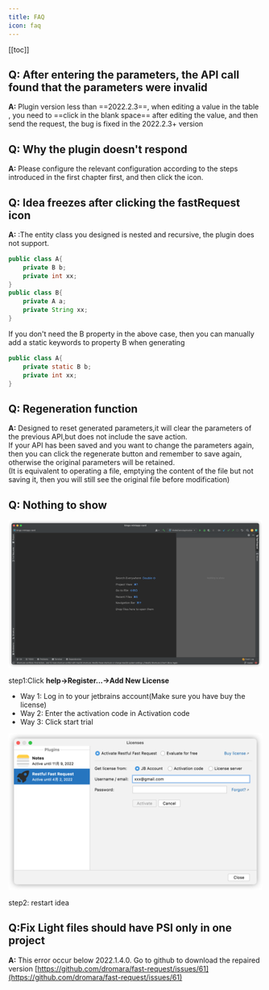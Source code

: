 ```yaml
---
title: FAQ
icon: faq
---
```


[[toc]]

## Q: After entering the parameters, the API call found that the parameters were invalid
**A:** Plugin version less than ==2022.2.3==, when editing a value in the table , you need to ==click in the blank space== after editing the value, and then send the request, the bug is fixed in the 2022.2.3+ version

## Q: Why the plugin doesn't respond
**A:** Please configure the relevant configuration according to the steps introduced in the first chapter first, and then click the icon.  

## Q: Idea freezes after clicking the fastRequest icon
**A:** :The entity class you designed is nested and recursive, the plugin does not support.
``` java
public class A{
    private B b;
    private int xx;
}
public class B{
    private A a;
    private String xx;
}
```

If you don't need the B property in the above case, then you can manually add a static keywords to property B when generating

``` java
public class A{
    private static B b;
    private int xx;
}
```

## Q: Regeneration function
**A:** Designed to reset generated parameters,it will clear the parameters of the previous API,but does not include the save action.  
If your API has been saved and you want to change the parameters again, then you can click the regenerate button and remember to save again, otherwise the original parameters will be retained.  
(It is equivalent to operating a file, emptying the content of the file but not saving it, then you will still see the original file before modification)

## Q: Nothing to show<Badge text="2022.1.4+" type="danger"/>
![](../../.vuepress/public/img/buy/none.png)

<Badge text="Follow these steps to register for licenses" type="danger" vertical="middle"/>

step1:Click **help->Register...->Add New License**

* Way 1: Log in to your jetbrains account(Make sure you have buy the license)
* Way 2: Enter the activation code in Activation code
* Way 3: Click start trial

![](../../.vuepress/public/img/buy/step5.png)

step2: restart idea


## Q:Fix Light files should have PSI only in one project
**A:** This error occur below 2022.1.4.0. Go to github to download the repaired version [https://github.com/dromara/fast-request/issues/61](https://github.com/dromara/fast-request/issues/61)